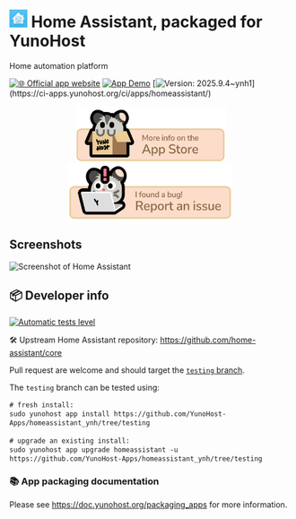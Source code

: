 <!--
N.B.: This README was automatically generated by <https://github.com/YunoHost/apps_tools/blob/main/readme_generator>
It shall NOT be edited by hand.
-->

<h1>
  <img src="https://raw.githubusercontent.com/YunoHost/apps/main/logos/homeassistant.png" width="32px" alt="Logo of Home Assistant">
  Home Assistant, packaged for YunoHost
</h1>

Home automation platform

[![🌐 Official app website](https://img.shields.io/badge/Official_app_website-darkgreen?style=for-the-badge)](https://www.home-assistant.io)
[![App Demo](https://img.shields.io/badge/App_Demo-blue?style=for-the-badge)](https://demo.home-assistant.io)
[![Version: 2025.9.4~ynh1](https://img.shields.io/badge/Version-2025.9.4~ynh1-rgb(18,138,11)?style=for-the-badge)](https://ci-apps.yunohost.org/ci/apps/homeassistant/)

<div align="center">
<a href="https://apps.yunohost.org/app/homeassistant"><img height="100px" src="https://github.com/YunoHost/yunohost-artwork/raw/refs/heads/main/badges/neopossum-badges/badge_more_info_on_the_appstore.svg"/></a>
<a href="https://github.com/YunoHost-Apps/homeassistant_ynh/issues"><img height="100px" src="https://github.com/YunoHost/yunohost-artwork/raw/refs/heads/main/badges/neopossum-badges/badge_report_an_issue.svg"/></a>
</div>


## Screenshots
![Screenshot of Home Assistant](./doc/screenshots/screenshot1.png)

## 📦 Developer info

[![Automatic tests level](https://apps.yunohost.org/badge/cilevel/homeassistant)](https://ci-apps.yunohost.org/ci/apps/homeassistant/)

🛠️ Upstream Home Assistant repository: <https://github.com/home-assistant/core>

Pull request are welcome and should target the [`testing` branch](https://github.com/YunoHost-Apps/homeassistant_ynh/tree/testing).

The `testing` branch can be tested using:
```
# fresh install:
sudo yunohost app install https://github.com/YunoHost-Apps/homeassistant_ynh/tree/testing

# upgrade an existing install:
sudo yunohost app upgrade homeassistant -u https://github.com/YunoHost-Apps/homeassistant_ynh/tree/testing
```

### 📚 App packaging documentation

Please see <https://doc.yunohost.org/packaging_apps> for more information.